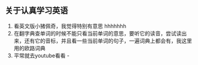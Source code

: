 ## 关于认真学习英语

1. 看英文版小猪佩奇，我觉得特别有意思 hhhhhhh
2. 在翻字典查单词的时候不能只看当前单词的意思，要听它的读音，尝试读出来，还有它的音标，并且看一些当前单词的句子，一遍词典上都会有，我这里用的欧路词典
3. 平常就去youtube看看 -


